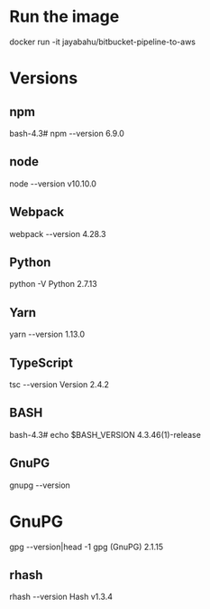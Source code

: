 # Run the image
docker run -it jayabahu/bitbucket-pipeline-to-aws

# Versions
## npm
bash-4.3# npm --version
6.9.0

## node
node --version
v10.10.0

## Webpack
webpack --version
4.28.3

## Python
python -V
Python 2.7.13

## Yarn
yarn --version
1.13.0

## TypeScript
tsc --version
Version 2.4.2

## BASH
bash-4.3# echo $BASH_VERSION
4.3.46(1)-release

## GnuPG
gnupg --version

# GnuPG
gpg --version|head -1
gpg (GnuPG) 2.1.15

## rhash
rhash --version
Hash v1.3.4
